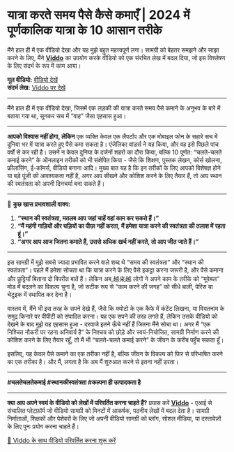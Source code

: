 # यात्रा करते समय पैसे कैसे कमाएँ | 2024 में पूर्णकालिक यात्रा के 10 आसान तरीके

मैंने हाल ही में एक वीडियो देखा और यह मुझे बहुत महत्त्वपूर्ण लगा। सामग्री को बेहतर समझने और साझा करने के लिए, मैंने **[Viddo](https://viddo.pro/)** का उपयोग करके वीडियो को एक संरचित लेख में बदल दिया, जो इस विश्लेषण के लिए संदर्भ के रूप में काम आया।

**मूल वीडियो:** [वीडियो देखें](https://www.youtube.com/watch?v=zRcysYfxKyg)  
**संदर्भ लेख:** [Viddo पर देखें](https://viddo.pro/zh/video-result/cf01bcc3-3328-44c6-8214-4c19bba830e4)

---

मैंने हाल ही में एक वीडियो देखा, जिसमें एक लड़की की यात्रा करते समय पैसे कमाने के अनुभव के बारे में बताया गया था, सुनकर सच में “वाह” जैसा एहसास हुआ।

---

**आपको विश्वास नहीं होगा, लेकिन** एक व्यक्ति केवल एक लैपटॉप और एक मोबाइल फोन के सहारे सच में दुनिया भर में यात्रा करते हुए पैसे कमा सकता है। एंजेलिका वांडर्स ने यह किया, और वह इसे पिछले पांच वर्षों से कर रही है। उसने न केवल दुनिया के दर्जनों शहरों का दौरा किया, बल्कि 10 पूर्णत: “चलते-चलते कमाई करने” के ऑनलाइन तरीकों को भी संक्षेपित किया - जैसे कि शिक्षण, पुस्तक लेखन, कोर्स खोलना, फ्रीलांसिंग, ई-कॉमर्स, वीडियो बनाना आदि। मुख्य बात यह है कि इन तरीकों के लिए आपको विशेषज्ञ होने या बड़े पूंजी की आवश्यकता नहीं है, अगर आप सीखने और कोशिश करने के लिए तैयार हैं, तो आप स्थान की स्वतंत्रता को अपनी दिनचर्या बना सकते हैं।

---

🌟 **कुछ खास प्रभावशाली वाक्य:**

1. **“स्थान की स्वतंत्रता, मतलब आप जहां चाहें वहां काम कर सकते हैं।”**  
2. **“मैं महंगी गाड़ियों और घड़ियों का पीछा नहीं करता, मैं हमेशा यात्रा करने की स्वतंत्रता की तलाश में रहता हूं।”**  
3. **“अगर आप आज जितना कमाते हैं, उससे अधिक खर्च नहीं करते, तो आप जीत जाते हैं।”**

---

इस सामग्री में मुझे सबसे ज्यादा प्रभावित करने वाले शब्द थे “समय की स्वतंत्रता” और “स्थान की स्वतंत्रता”। पहले मैं हमेशा सोचता था कि यात्रा करने के लिए पैसे इकट्ठा करना जरूरी है, और पैसे कमाना और छुट्टियाँ बिताना दो विपरीत बातें हैं। लेकिन अब,越来越 लोगों ने अपने काम के तरीके को “मूवेबल” मोड में बदलने का विकल्प चुना है, जो सटीक रूप से “काम करने की जगह” को सीधे बाली, पेरिस या चेटुइक में स्थापित कर देना है।

वास्तव में, मैंने भी इस तरह के सपने देखे हैं, जैसे कि क्योटो के एक कैफे में कंटेंट लिखना, या वियतनाम के समुद्र किनारे पर पीपीटी को संपादित करना। यह एक सपने की तरह लगते हैं, लेकिन उसके वीडियो को देखने के बाद मुझे यह एहसास हुआ - दरवाजे इतने ऊँचे नहीं हैं जितना मैंने सोचा था। अगर मैं “एक निश्चित नौकरी पर रहना अनिवार्य है” के निश्चय को छोड़े और स्वयं-नियोजित, सामग्री निर्माण करने की कोशिश करने के लिए तैयार रहूँ, तो मैं भी “चलते-चलते कमाई करने” के जीवन के करीब पहुँच सकता हूँ।

इसलिए, यह केवल पैसे कमाने का एक तरीका नहीं है, बल्कि जीवन के विकल्प को फिर से परिभाषित करने का एक तरीका है। और मैं, लगता है कि अब मैं शुरुआत करने से इतना नहीं डरता।

---

**#चलतेचलतेकमाई #स्थानकीस्वतंत्रता #कल्पना ही उत्पादकता है**

---

**क्या आप अपने स्वयं के वीडियो को लेखों में परिवर्तित करना चाहते हैं?** प्रयास करें **[Viddo](https://viddo.pro/)** - एआई से संचालित प्लेटफ़ॉर्म जो वीडियो सामग्री को मिनटों में आकर्षक, पठनीय लेखों में बदल देता है। सामग्री निर्माताओं, शिक्षकों और पेशेवरों के लिए जो अपनी वीडियो सामग्री को ब्लॉग, सोशल मीडिया, या दस्तावेज़ों के लिए पुनः प्रयोग करना चाहते हैं। 

[🚀 Viddo के साथ वीडियो परिवर्तित करना शुरू करें](https://viddo.pro/)